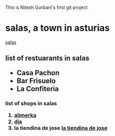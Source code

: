 This is Nitesh Gurbani's first git project
<h1>
salas, a town in asturias
</h1>

<a href = "https://ayto-salas.sedelectronica.es/info.0"> salas </a>
<h2>
  list of restuarants in salas
  <ul>
    <li> Casa Pachon </li>
    <li> Bar Frisuelo </li>
    <li> La Confiteria </li>
  </ul>
  <h3>
    list of shops in salas
    <ol>
      <li> <a href = "https://www.alimerkaonline.es"> alimerka </a> </li>
      <li> <a href = "https://www.dia.es/compra-online/"> dia </a> </li>
  <li> la tiendina de jose <a href = https://www.google.com/maps/place/La+Tiendina+de+Jose/@43.4090835,-6.2607593,17z/data=!4m5!3m4!1s0xd36b0ea9d94a4a5:0xa250de31ef62a63d!8m2!3d43.4087484!4d-6.2602443> la tiendina de jose </li>
    </ol>
    
  
  
